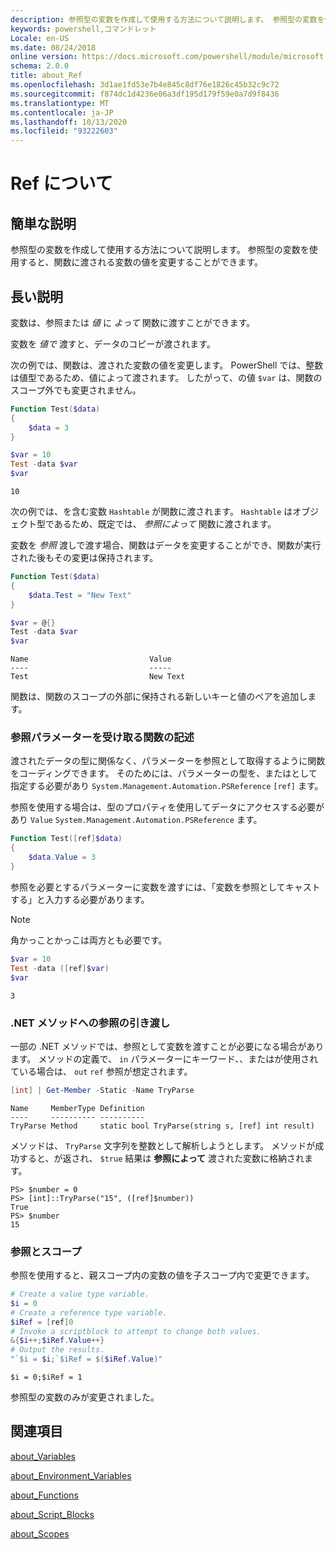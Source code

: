 ```yaml
---
description: 参照型の変数を作成して使用する方法について説明します。 参照型の変数を使用すると、関数に渡される変数の値を変更することができます。
keywords: powershell,コマンドレット
Locale: en-US
ms.date: 08/24/2018
online version: https://docs.microsoft.com/powershell/module/microsoft.powershell.core/about/about_ref?view=powershell-5.1&WT.mc_id=ps-gethelp
schema: 2.0.0
title: about_Ref
ms.openlocfilehash: 3d1ae1fd53e7b4e845c8df76e1826c45b32c9c72
ms.sourcegitcommit: f874dc1d4236e06a3df195d179f59e0a7d9f8436
ms.translationtype: MT
ms.contentlocale: ja-JP
ms.lasthandoff: 10/13/2020
ms.locfileid: "93222603"
---
```

# <a name="about-ref"></a>Ref について

## <a name="short-description"></a>簡単な説明

参照型の変数を作成して使用する方法について説明します。 参照型の変数を使用すると、関数に渡される変数の値を変更することができます。

## <a name="long-description"></a>長い説明

変数は、参照または *値* に *よって* 関数に渡すことができます。

変数を *値で* 渡すと、データのコピーが渡されます。

次の例では、関数は、渡された変数の値を変更します。 PowerShell では、整数は値型であるため、値によって渡されます。
したがって、の値 `$var` は、関数のスコープ外でも変更されません。

```powershell
Function Test($data)
{
    $data = 3
}

$var = 10
Test -data $var
$var
```

```output
10
```

次の例では、を含む変数 `Hashtable` が関数に渡されます。 `Hashtable` はオブジェクト型であるため、既定では、 *参照によって* 関数に渡されます。

変数を *参照* 渡しで渡す場合、関数はデータを変更することができ、関数が実行された後もその変更は保持されます。

```powershell
Function Test($data)
{
    $data.Test = "New Text"
}

$var = @{}
Test -data $var
$var
```

```output
Name                           Value
----                           -----
Test                           New Text
```

関数は、関数のスコープの外部に保持される新しいキーと値のペアを追加します。

### <a name="writing-functions-to-accept-reference-parameters"></a>参照パラメーターを受け取る関数の記述

渡されたデータの型に関係なく、パラメーターを参照として取得するように関数をコーディングできます。 そのためには、パラメーターの型を、またはとして指定する必要があり `System.Management.Automation.PSReference` `[ref]` ます。

参照を使用する場合は、型のプロパティを使用してデータにアクセスする必要があり `Value` `System.Management.Automation.PSReference` ます。

```powershell
Function Test([ref]$data)
{
    $data.Value = 3
}
```

参照を必要とするパラメーターに変数を渡すには、「変数を参照としてキャストする」と入力する必要があります。

> [!NOTE]
> 角かっことかっこは両方とも必要です。

```powershell
$var = 10
Test -data ([ref]$var)
$var
```

```output
3
```

### <a name="passing-references-to-net-methods"></a>.NET メソッドへの参照の引き渡し

一部の .NET メソッドでは、参照として変数を渡すことが必要になる場合があります。 メソッドの定義で、 `in` パラメーターにキーワード、、またはが使用されている場合は、 `out` `ref` 参照が想定されます。

```powershell
[int] | Get-Member -Static -Name TryParse
```

```output
Name     MemberType Definition
----     ---------- ----------
TryParse Method     static bool TryParse(string s, [ref] int result)
```

メソッドは、 `TryParse` 文字列を整数として解析しようとします。 メソッドが成功すると、が返され、 `$true` 結果は **参照によって** 渡された変数に格納されます。

```
PS> $number = 0
PS> [int]::TryParse("15", ([ref]$number))
True
PS> $number
15
```

### <a name="references-and-scopes"></a>参照とスコープ

参照を使用すると、親スコープ内の変数の値を子スコープ内で変更できます。

```powershell
# Create a value type variable.
$i = 0
# Create a reference type variable.
$iRef = [ref]0
# Invoke a scriptblock to attempt to change both values.
&{$i++;$iRef.Value++}
# Output the results.
"`$i = $i;`$iRef = $($iRef.Value)"
```

```output
$i = 0;$iRef = 1
```

参照型の変数のみが変更されました。

## <a name="see-also"></a>関連項目

[about_Variables](about_Variables.md)

[about_Environment_Variables](about_Environment_Variables.md)

[about_Functions](about_Functions.md)

[about_Script_Blocks](about_Script_Blocks.md)

[about_Scopes](about_scopes.md)
